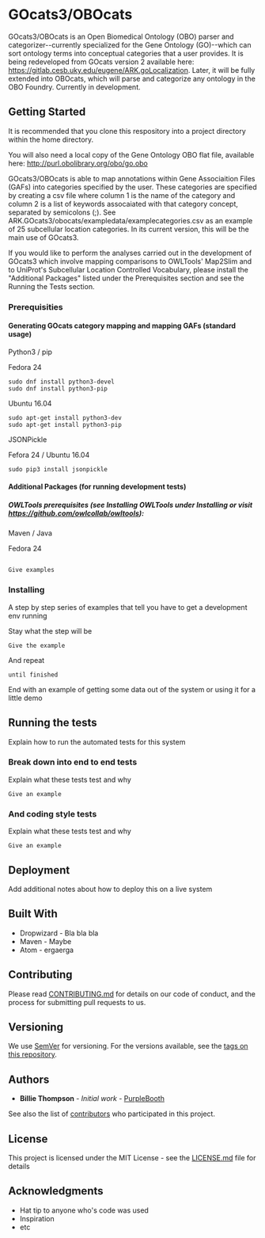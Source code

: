 # GOcats3/OBOcats

GOcats3/OBOcats is an Open Biomedical Ontology (OBO) parser and categorizer--currently specialized for the Gene Ontology (GO)--which can sort ontology terms into conceptual categories that a user provides. It is being redeveloped from GOcats version 2 available here: https://gitlab.cesb.uky.edu/eugene/ARK.goLocalization. Later, it will be fully extended into OBOcats, which will parse and categorize any ontology in the OBO Foundry.
Currently in development.

## Getting Started

It is recommended that you clone this respository into a project directory within the home directory. 

You will also need a local copy of the Gene Ontology OBO flat file, available here: http://purl.obolibrary.org/obo/go.obo

GOcats3/OBOcats is able to map annotations within Gene Associaition Files (GAFs) into categories specified by the user. These categories are specified by creating a csv file where column 1 is the name of the category and column 2 is a list of keywords assocaiated with that category concept, separated by semicolons (;). See ARK.GOcats3/obocats/exampledata/examplecategories.csv as an example of 25 subcellular location categories. In its current version, this will be the main use of GOcats3. 

If you would like to perform the analyses carried out in the development of GOcats3 which involve mapping comparisons to OWLTools' Map2Slim and to UniProt's Subcellular Location Controlled Vocabulary, please install the "Additional Packages" listed under the Prerequisites section and see the Running the Tests section.

### Prerequisities

#### Generating GOcats category mapping and mapping GAFs (standard usage)

Python3 / pip

Fedora 24
```
sudo dnf install python3-devel
sudo dnf install python3-pip
```

Ubuntu 16.04
```
sudo apt-get install python3-dev
sudo apt-get install python3-pip
```

JSONPickle

Fefora 24 / Ubuntu 16.04
```
sudo pip3 install jsonpickle
```

#### Additional Packages (for running development tests)

##### OWLTools prerequisites (see Installing OWLTools under Installing or visit https://github.com/owlcollab/owltools):

Maven / Java

Fedora 24
```

```

```
Give examples
```

### Installing

A step by step series of examples that tell you have to get a development env running

Stay what the step will be

```
Give the example
```

And repeat

```
until finished
```

End with an example of getting some data out of the system or using it for a little demo

## Running the tests

Explain how to run the automated tests for this system

### Break down into end to end tests

Explain what these tests test and why

```
Give an example
```

### And coding style tests

Explain what these tests test and why

```
Give an example
```

## Deployment

Add additional notes about how to deploy this on a live system

## Built With

* Dropwizard - Bla bla bla
* Maven - Maybe
* Atom - ergaerga

## Contributing

Please read [CONTRIBUTING.md](CONTRIBUTING.md) for details on our code of conduct, and the process for submitting pull requests to us.

## Versioning

We use [SemVer](http://semver.org/) for versioning. For the versions available, see the [tags on this repository](https://github.com/your/project/tags). 

## Authors

* **Billie Thompson** - *Initial work* - [PurpleBooth](https://github.com/PurpleBooth)

See also the list of [contributors](https://github.com/your/project/contributors) who participated in this project.

## License

This project is licensed under the MIT License - see the [LICENSE.md](LICENSE.md) file for details

## Acknowledgments

* Hat tip to anyone who's code was used
* Inspiration
* etc
